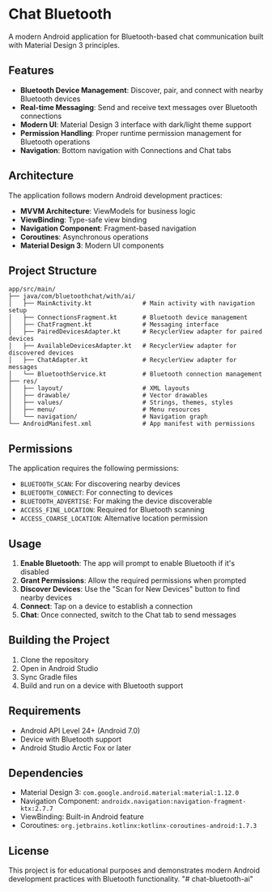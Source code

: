 # Chat Bluetooth

A modern Android application for Bluetooth-based chat communication built with Material Design 3 principles.

## Features

- **Bluetooth Device Management**: Discover, pair, and connect with nearby Bluetooth devices
- **Real-time Messaging**: Send and receive text messages over Bluetooth connections
- **Modern UI**: Material Design 3 interface with dark/light theme support
- **Permission Handling**: Proper runtime permission management for Bluetooth operations
- **Navigation**: Bottom navigation with Connections and Chat tabs

## Architecture

The application follows modern Android development practices:

- **MVVM Architecture**: ViewModels for business logic
- **ViewBinding**: Type-safe view binding
- **Navigation Component**: Fragment-based navigation
- **Coroutines**: Asynchronous operations
- **Material Design 3**: Modern UI components

## Project Structure

```
app/src/main/
├── java/com/bluetoothchat/with/ai/
│   ├── MainActivity.kt              # Main activity with navigation setup
│   ├── ConnectionsFragment.kt       # Bluetooth device management
│   ├── ChatFragment.kt              # Messaging interface
│   ├── PairedDevicesAdapter.kt      # RecyclerView adapter for paired devices
│   ├── AvailableDevicesAdapter.kt   # RecyclerView adapter for discovered devices
│   ├── ChatAdapter.kt               # RecyclerView adapter for messages
│   └── BluetoothService.kt          # Bluetooth connection management
├── res/
│   ├── layout/                      # XML layouts
│   ├── drawable/                    # Vector drawables
│   ├── values/                      # Strings, themes, styles
│   ├── menu/                        # Menu resources
│   └── navigation/                  # Navigation graph
└── AndroidManifest.xml              # App manifest with permissions
```

## Permissions

The application requires the following permissions:

- `BLUETOOTH_SCAN`: For discovering nearby devices
- `BLUETOOTH_CONNECT`: For connecting to devices
- `BLUETOOTH_ADVERTISE`: For making the device discoverable
- `ACCESS_FINE_LOCATION`: Required for Bluetooth scanning
- `ACCESS_COARSE_LOCATION`: Alternative location permission

## Usage

1. **Enable Bluetooth**: The app will prompt to enable Bluetooth if it's disabled
2. **Grant Permissions**: Allow the required permissions when prompted
3. **Discover Devices**: Use the "Scan for New Devices" button to find nearby devices
4. **Connect**: Tap on a device to establish a connection
5. **Chat**: Once connected, switch to the Chat tab to send messages

## Building the Project

1. Clone the repository
2. Open in Android Studio
3. Sync Gradle files
4. Build and run on a device with Bluetooth support

## Requirements

- Android API Level 24+ (Android 7.0)
- Device with Bluetooth support
- Android Studio Arctic Fox or later

## Dependencies

- Material Design 3: `com.google.android.material:material:1.12.0`
- Navigation Component: `androidx.navigation:navigation-fragment-ktx:2.7.7`
- ViewBinding: Built-in Android feature
- Coroutines: `org.jetbrains.kotlinx:kotlinx-coroutines-android:1.7.3`

## License

This project is for educational purposes and demonstrates modern Android development practices with Bluetooth functionality. "# chat-bluetooth-ai" 
